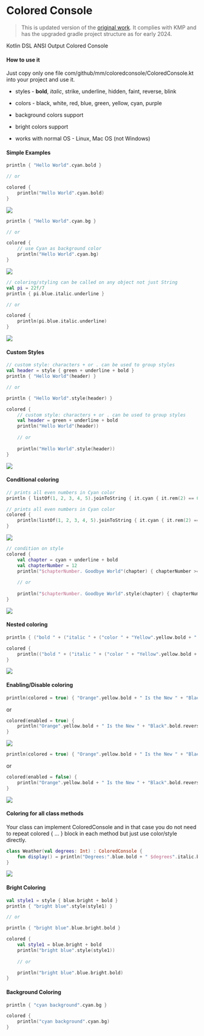 # Colored Console

> This is updated version of the [original work](https://github.com/marcelmatula/colored-console). It complies with KMP and has the upgraded gradle project structure as for early 2024.

Kotlin DSL ANSI Output Colored Console

#### How to use it

Just copy only one file com/github/mm/coloredconsole/ColoredConsole.kt into your project and use it.

* styles - **bold**, *italic*, strike, underline, hidden, faint, reverse, blink

* colors - black, white, red, blue, green, yellow, cyan, purple

* background colors support

* bright colors support

* works with normal OS - Linux, Mac OS (not Windows) 

#### Simple Examples


```kotlin
println { "Hello World".cyan.bold }

// or 

colored {
    println("Hello World".cyan.bold) 
}
```

<img src=".images/simple-1.png"/>


```kotlin
println { "Hello World".cyan.bg }  

// or

colored {
    // use Cyan as background color
    println("Hello World".cyan.bg)  
}
```

<img src=".images/simple-2.png"/>


```kotlin
// coloring/styling can be called on any object not just String
val pi = 22f/7
println { pi.blue.italic.underline }

// or

colored {
    println(pi.blue.italic.underline)
}
```

<img src=".images/simple-3.png"/>


#### Custom Styles

```kotlin
// custom style: characters + or . can be used to group styles
val header = style { green + underline + bold }
println { "Hello World"(header) }

// or

println { "Hello World".style(header) }
```

```kotlin
colored {
    // custom style: characters + or . can be used to group styles
    val header = green + underline + bold 
    println("Hello World"(header))
    
    // or
    
    println("Hello World".style(header))
}
```

<img src=".images/custom-1.png"/>



#### Conditional coloring

```kotlin
// prints all even numbers in Cyan color
println { listOf(1, 2, 3, 4, 5).joinToString { it.cyan { it.rem(2) == 0 } } }
```

```kotlin
// prints all even numbers in Cyan color
colored {
    println(listOf(1, 2, 3, 4, 5).joinToString { it.cyan { it.rem(2) == 0 } })
}
```

<img src=".images/condition-1.png"/>

```kotlin
// condition on style
colored {
    val chapter = cyan + underline + bold 
    val chapterNumber = 12
    println("$chapterNumber. Goodbye World"(chapter) { chapterNumber >= 10 })
    
    // or
    
    println("$chapterNumber. Goodbye World".style(chapter) { chapterNumber >= 10 })
}
```
<img src=".images/condition-2.png"/>


#### Nested coloring

```kotlin
println { ("bold " + ("italic " + ("color " + "Yellow".yellow.bold + " normal").faint + " italic").italic + " bold").bold }
```

```kotlin
colored {
    println(("bold " + ("italic " + ("color " + "Yellow".yellow.bold + " normal").faint + " italic").italic + " bold").bold)
}
```

<img src=".images/nested-1.png"/>


#### Enabling/Disable coloring

```kotlin
println(colored = true) { "Orange".yellow.bold + " Is the New " + "Black".bold.reverse }
```

or

```kotlin
colored(enabled = true) {
    println("Orange".yellow.bold + " Is the New " + "Black".bold.reverse)
}
```

<img src=".images/disable-1.png"/>


```kotlin
println(colored = true) { "Orange".yellow.bold + " Is the New " + "Black".bold.reverse }
``` 

or

```kotlin
colored(enabled = false) {
    println("Orange".yellow.bold + " Is the New " + "Black".bold.reverse)
}
``` 

<img src=".images/disable-2.png"/>

#### Coloring for all class methods 

Your class can implement ColoredConsole and in that case 
you do not need to repeat colored { ... } block in each method but just use color/style directly. 

```kotlin
class Weather(val degrees: Int) : ColoredConsole {
    fun display() = println("Degrees:".blue.bold + " $degrees".italic.bold)
}

```       

<img src=".images/class-1.png"/>

#### Bright Coloring 

```kotlin
val style1 = style { blue.bright + bold }
println { "bright blue".style(style1) }

// or 

println { "bright blue".blue.bright.bold }
```

```kotlin
colored {
    val style1 = blue.bright + bold
    println("bright blue".style(style1))
    
    // or 

    println("bright blue".blue.bright.bold)
}
```

#### Background Coloring 

```kotlin
println { "cyan background".cyan.bg }
```

```kotlin
colored {
    println("cyan background".cyan.bg)
}
```

